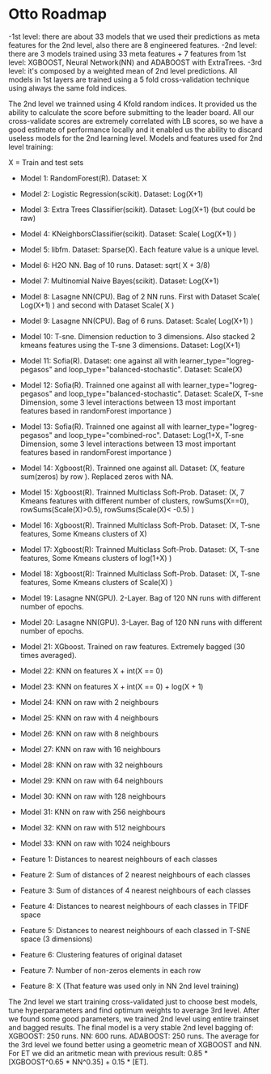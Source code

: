 # Otto Roadmap

-1st level: there are about 33 models that we used their predictions as meta features for the 2nd level, also there are 8 engineered features.
-2nd level: there are 3 models trained using 33 meta features + 7 features from 1st level: XGBOOST, Neural Network(NN) and ADABOOST with ExtraTrees.
-3rd level: it's composed by a weighted mean of 2nd level predictions.
All models in 1st layers are trained using a 5 fold cross-validation technique using always the same fold indices.

The 2nd level we trainned using 4 Kfold random indices. It provided us the ability to calculate the score before submitting to the leader board. All our cross-validate scores are extremely correlated with LB scores, so we have a good estimate of performance locally and it enabled us the ability to discard useless models for the 2nd learning level.
Models and features used for 2nd level training:

X = Train and test sets
+ Model 1: RandomForest(R). Dataset: X
+ Model 2: Logistic Regression(scikit). Dataset: Log(X+1)
+ Model 3: Extra Trees Classifier(scikit). Dataset: Log(X+1) (but could be raw)
+ Model 4: KNeighborsClassifier(scikit). Dataset: Scale( Log(X+1) )
+ Model 5: libfm. Dataset: Sparse(X). Each feature value is a unique level.
+ Model 6: H2O NN. Bag of 10 runs. Dataset: sqrt( X + 3/8) 
+ Model 7: Multinomial Naive Bayes(scikit). Dataset: Log(X+1)
+ Model 8: Lasagne NN(CPU). Bag of 2 NN runs. First with Dataset Scale( Log(X+1) ) and second with Dataset Scale( X )
+ Model 9: Lasagne NN(CPU). Bag of 6 runs. Dataset: Scale( Log(X+1) )
+ Model 10: T-sne. Dimension reduction to 3 dimensions. Also stacked 2 kmeans features using the T-sne 3 dimensions. Dataset: Log(X+1)
+ Model 11: Sofia(R). Dataset: one against all with learner_type="logreg-pegasos" and loop_type="balanced-stochastic". Dataset: Scale(X)
+ Model 12: Sofia(R). Trainned one against all with learner_type="logreg-pegasos" and loop_type="balanced-stochastic". Dataset: Scale(X, T-sne Dimension, some 3 level interactions between 13 most important features based in randomForest importance )
+ Model 13: Sofia(R). Trainned one against all with learner_type="logreg-pegasos" and loop_type="combined-roc". Dataset: Log(1+X, T-sne Dimension, some 3 level interactions between 13 most important features based in randomForest importance )
+ Model 14: Xgboost(R). Trainned one against all. Dataset: (X, feature sum(zeros) by row ). Replaced zeros with NA. 
+ Model 15: Xgboost(R). Trainned Multiclass Soft-Prob. Dataset: (X, 7 Kmeans features with different number of clusters, rowSums(X==0), rowSums(Scale(X)>0.5), rowSums(Scale(X)< -0.5) )
+ Model 16: Xgboost(R). Trainned Multiclass Soft-Prob. Dataset: (X, T-sne features, Some Kmeans clusters of X)
+ Model 17: Xgboost(R): Trainned Multiclass Soft-Prob. Dataset: (X, T-sne features, Some Kmeans clusters of log(1+X) )
+ Model 18: Xgboost(R): Trainned Multiclass Soft-Prob. Dataset: (X, T-sne features, Some Kmeans clusters of Scale(X) )
+ Model 19: Lasagne NN(GPU). 2-Layer. Bag of 120 NN runs with different number of epochs.
+ Model 20: Lasagne NN(GPU). 3-Layer. Bag of 120 NN runs with different number of epochs.
+ Model 21: XGboost. Trained on raw features. Extremely bagged (30 times averaged).
+ Model 22: KNN on features X + int(X == 0)
+ Model 23: KNN on features X + int(X == 0) + log(X + 1)
+ Model 24: KNN on raw with 2 neighbours
+ Model 25: KNN on raw with 4 neighbours
+ Model 26: KNN on raw with 8 neighbours
+ Model 27: KNN on raw with 16 neighbours
+ Model 28: KNN on raw with 32 neighbours
+ Model 29: KNN on raw with 64 neighbours
+ Model 30: KNN on raw with 128 neighbours
+ Model 31: KNN on raw with 256 neighbours
+ Model 32: KNN on raw with 512 neighbours
+ Model 33: KNN on raw with 1024 neighbours

+ Feature 1: Distances to nearest neighbours of each classes
+ Feature 2: Sum of distances of 2 nearest neighbours of each classes
+ Feature 3: Sum of distances of 4 nearest neighbours of each classes
+ Feature 4: Distances to nearest neighbours of each classes in TFIDF space
+ Feature 5: Distances to nearest neighbours of each classed in T-SNE space (3 dimensions)
+ Feature 6: Clustering features of original dataset
+ Feature 7: Number of non-zeros elements in each row
+ Feature 8: X (That feature was used only in NN 2nd level training)

The 2nd level we start training cross-validated just to choose best models, tune hyperparameters and find optimum weights to average 3rd level.
After we found some good parameters, we trained 2nd level using entire trainset and bagged results.
The final model is a very stable 2nd level bagging of:
XGBOOST: 250 runs.
NN: 600 runs.
ADABOOST: 250 runs.
The average for the 3rd level we found better using a geometric mean of XGBOOST and NN. For ET we did an aritmetic mean with previous result: 0.85 * [XGBOOST^0.65 * NN^0.35] + 0.15 * [ET].

